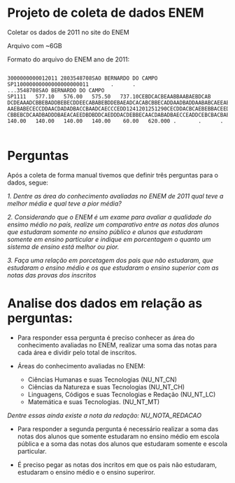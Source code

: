 Projeto de coleta de dados ENEM
===============================

Coletar os dados de 2011 no site do ENEM

Arquivo com ~6GB

Formato do arquivo do ENEM ano de 2011:

<pre>
<code>
3000000000012011 2803548708SAO BERNARDO DO CAMPO                                                                                                                                       SP110000000000000000000011       .      .                                                                                                                                                                    ...3548708SAO BERNARDO DO CAMPO                                                                                                                                       SP1111   577.10   576.00   575.50   737.10CEBDCACBEAABBAABAEBDCAB      DCDEAAADCBBEBADDBEBECDDEECABABEBDDEBAEADCACABCBBECADDAADBADDAABABCAEEAEAEDDDAAEEBDECADCEABDDBAECAAABDAEBCCACBAECBAEBECC      AAEBABECECCDDAACDADADBACCBAADCAECCCEDD1241201251290CECDDACBCAEBEBBACEEDCAEBDAEDADBEBBDDADCBCBACDDEECEBABAADDEBAECDCACED      CBBEBCDCAADBADDDBAEACAEEDBDBDDCAEDDDACDEBBECAACDABADBAECCEADDCEBCBACBAEEBAEEECCEEEBCBECEBADCBDBEADCDBDCCCBADCAECCCCDDP         140.00   140.00   140.00   140.00    60.00   620.000 .       .      .
</code>
</pre>

Perguntas
=========

Após a coleta de forma manual tivemos que definir três perguntas para o dados, segue:

*1. Dentre as área do conhecimento avaliadas no ENEM de 2011 qual teve a melhor média e qual teve a pior média?*

*2. Considerando que o ENEM é um exame para avaliar a qualidade do ensimo médio no país, realize um comparativo entre as notas dos alunos que estudaram somente no ensino público e alunos que estudaram somente em ensino particular e indique em porcentagem o quanto um sistema de ensino está melhor ou pior.*

*3. Faça uma relação em porcetagem dos pais que não estudaram, que estudaram o ensino médio e os que estudaram o ensino superior com as notas das provas dos inscritos*


Analise dos dados em relação as perguntas:
==========================================

* Para responder essa pergunta é preciso conhecer as área do conhecimento avaliadas no ENEM, realizar uma soma das notas para cada área e dividir pelo total de inscritos.

* Áreas do conhecimento avaliadas no ENEM:
    * Ciências Humanas e suas Tecnologias (NU_NT_CN)
    * Ciências da Natureza e suas Tecnologias (NU_NT_CH)
    * Linguagens, Códigos e suas Tecnologias e Redação (NU_NT_LC)
    * Matemática e suas Tecnologias. (NU_NT_MT)

*Dentre essas ainda existe a nota da redação: NU_NOTA_REDACAO*

* Para responder a segunda pergunta é necessário realizar a soma das notas dos alunos que somente estudaram no ensino médio em escola pública e a soma das notas dos alunos que estudaram somente e escola particular.

* É preciso pegar as notas dos incritos em que os pais não estudaram, estudaram o ensino médio e o ensino superiror.




